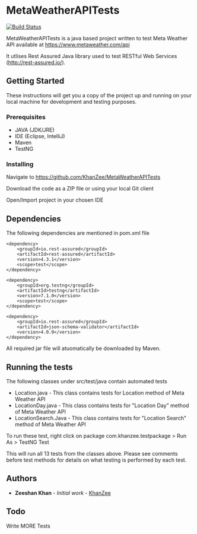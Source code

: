 # MetaWeatherAPITests

[![Build Status](https://travis-ci.org/joemccann/dillinger.svg?branch=master)](https://travis-ci.org/joemccann/dillinger)

MetaWeatherAPITests is a java based project written to test Meta Weather API available at  https://www.metaweather.com/api

It utlises Rest Assured Java library used to test RESTful Web Services (http://rest-assured.io/).

## Getting Started

These instructions will get you a copy of the project up and running on your local machine for development and testing purposes. 

### Prerequisites

* JAVA (JDK/JRE)
* IDE (Eclipse, IntelliJ)
* Maven
* TestNG

### Installing

Navigate to https://github.com/KhanZee/MetaWeatherAPITests

Download the code as a ZIP file or using your local Git client

Open/Import project in your chosen IDE

## Dependencies

The following dependencies are mentioned in pom.xml file

	<dependency>
		<groupId>io.rest-assured</groupId>
		<artifactId>rest-assured</artifactId>
		<version>4.3.1</version>
		<scope>test</scope>
	</dependency>

	<dependency>
		<groupId>org.testng</groupId>
		<artifactId>testng</artifactId>
		<version>7.1.0</version>
		<scope>test</scope>
	</dependency>

	<dependency>
		<groupId>io.rest-assured</groupId>
		<artifactId>json-schema-validator</artifactId>
		<version>4.0.0</version>
	</dependency> 

All required jar file will atuomatically be downloaded by Maven.

## Running the tests

The following classes under src/test/java contain automated tests 

* Location.java - This class contains tests for Location method of Meta Weather API
* LocationDay.java - This class contains tests for "Location Day" method of Meta Weather API
* LocationSearch.Java - This class contains tests for "Location Search" method of Meta Weather API

To run these test, right click on package com.khanzee.testpackage > Run As > TestNG Test

This will run all 13 tests from the classes above. Please see comments before test methods for details on what testing is performed by each test.

## Authors

* **Zeeshan Khan** - *Initial work* - [KhanZee](https://github.com/KhanZee)

## Todo

 Write MORE Tests
